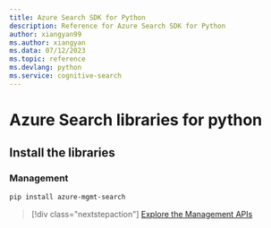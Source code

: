 ```yaml
---
title: Azure Search SDK for Python
description: Reference for Azure Search SDK for Python
author: xiangyan99
ms.author: xiangyan
ms.data: 07/12/2023
ms.topic: reference
ms.devlang: python
ms.service: cognitive-search
---
```

# Azure Search libraries for python

## Install the libraries


### Management

```bash
pip install azure-mgmt-search
```
> [!div class="nextstepaction"]
> [Explore the Management APIs](/python/api/overview/azure/search/management)